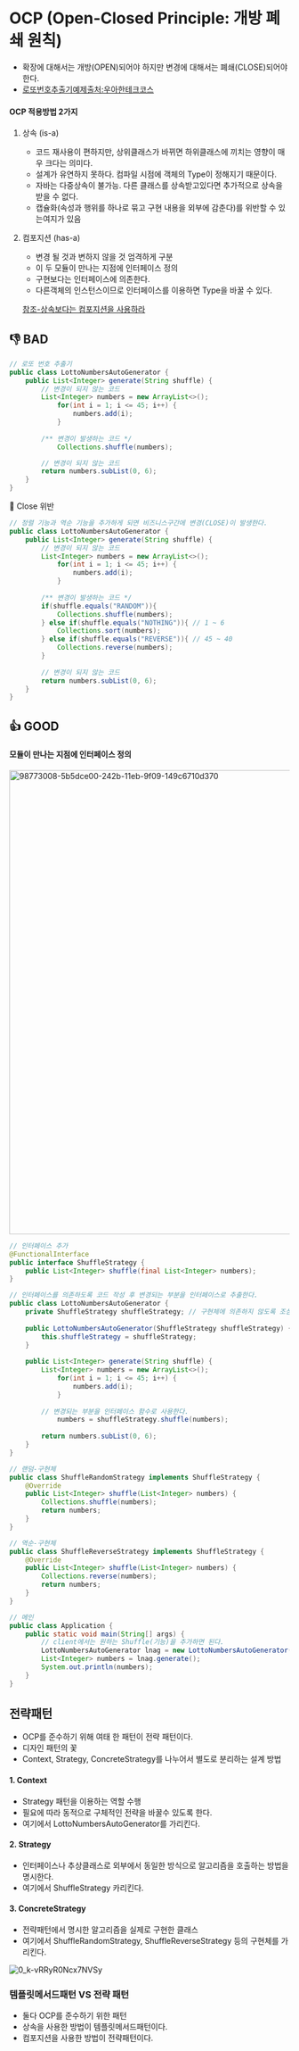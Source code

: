 # OCP (Open-Closed Principle: 개방 폐쇄 원칙) #
- 확장에 대해서는 개방(OPEN)되어야 하지만 변경에 대해서는 폐쇄(CLOSE)되어야 한다.
- [로또번호추출기예제출처:우아한테크코스](https://www.youtube.com/watch?v=90ZDvHl8ROE)

#### OCP 적용방법 2가지 ####
1. 상속 (is-a)
	- 코드 재사용이 편하지만, 상위클래스가 바뀌면 하위클래스에 끼치는 영향이 매우 크다는 의미다.
	- 설계가 유연하지 못하다. 컴파일 시점에 객체의 Type이 정해지기 때문이다.
	- 자바는 다중상속이 불가능. 다른 클래스를 상속받고있다면 추가적으로 상속을 받을 수 없다.
	- 캡슐화(속성과 행위를 하나로 묶고 구현 내용을 외부에 감춘다)를 위반할 수 있는여지가 있음

2. 컴포지션 (has-a)
	- 변경 될 것과 변하지 않을 것 엄격하게 구분
	- 이 두 모듈이 만나는 지점에 인터페이스 정의
	- 구현보다는 인터페이스에 의존한다.
	- 다른객체의 인스턴스이므로 인터페이스를 이용하면 Type을 바꿀 수 있다.

	[참조-상속보다는 컴포지션을 사용하라](https://github.com/orange601/Effective-Java/blob/main/%5Bitem-18%5D%20%EC%83%81%EC%86%8D%EB%B3%B4%EB%8B%A4%EB%8A%94%20%EC%BB%B4%ED%8F%AC%EC%A7%80%EC%85%98%EC%9D%84%20%EC%82%AC%EC%9A%A9%ED%95%98%EB%9D%BC./README.md)

## 👎 BAD ##
````java
// 로또 번호 추출기
public class LottoNumbersAutoGenerator {
	public List<Integer> generate(String shuffle) {
		// 변경이 되지 않는 코드
		List<Integer> numbers = new ArrayList<>();
	    	for(int i = 1; i <= 45; i++) {
	    		numbers.add(i);
	    	}
	    
		/** 변경이 발생하는 코드 */
	    	Collections.shuffle(numbers);

		// 변경이 되지 않는 코드
		return numbers.subList(0, 6);
	}
}
````
:no_entry_sign: Close 위반
````java
// 정렬 기능과 역순 기능을 추가하게 되면 비즈니스구간에 변경(CLOSE)이 발생한다.
public class LottoNumbersAutoGenerator {
	public List<Integer> generate(String shuffle) {
		// 변경이 되지 않는 코드
		List<Integer> numbers = new ArrayList<>();
	    	for(int i = 1; i <= 45; i++) {
	    		numbers.add(i);
	    	}
	  
		/** 변경이 발생하는 코드 */
		if(shuffle.equals("RANDOM")){
			Collections.shuffle(numbers);
		} else if(shuffle.equals("NOTHING")){ // 1 ~ 6
			Collections.sort(numbers);
		} else if(shuffle.equals("REVERSE")){ // 45 ~ 40
			Collections.reverse(numbers);
		}
			
		// 변경이 되지 않는 코드
		return numbers.subList(0, 6);
	}
}
````

## 👍 GOOD ## 

#### 모듈이 만나는 지점에 인터페이스 정의 ####
<img width="832" alt="98773008-5b5dce00-242b-11eb-9f09-149c6710d370" src="https://user-images.githubusercontent.com/24876345/210932368-1eb2116b-9810-4950-bebe-69fdf8cc475e.png">

````java
// 인터페이스 추가
@FunctionalInterface
public interface ShuffleStrategy {
	public List<Integer> shuffle(final List<Integer> numbers);
}
````
````java
// 인터페이스를 의존하도록 코드 작성 후 변경되는 부분을 인터페이스로 추출한다.
public class LottoNumbersAutoGenerator {
	private ShuffleStrategy shuffleStrategy; // 구현체에 의존하지 않도록 조심해야 한다.(DIP)
	
	public LottoNumbersAutoGenerator(ShuffleStrategy shuffleStrategy) {
		this.shuffleStrategy = shuffleStrategy;
	}
	
	public List<Integer> generate(String shuffle) {
		List<Integer> numbers = new ArrayList<>();
	    	for(int i = 1; i <= 45; i++) {
	    		numbers.add(i);
	    	}
		
		// 변경되는 부분을 인터페이스 함수로 사용한다.
	    	numbers = shuffleStrategy.shuffle(numbers);
			
		return numbers.subList(0, 6);
	}
}
````
````java
// 랜덤-구현체
public class ShuffleRandomStrategy implements ShuffleStrategy {
	@Override
	public List<Integer> shuffle(List<Integer> numbers) {
		Collections.shuffle(numbers);
		return numbers;
	}
}
````
````java
// 역순-구현체
public class ShuffleReverseStrategy implements ShuffleStrategy {
	@Override
	public List<Integer> shuffle(List<Integer> numbers) {
		Collections.reverse(numbers);
		return numbers;
	}
}
````
````java
// 메인
public class Application {
	public static void main(String[] args) {
		// client에서는 원하는 Shuffle(기능)을 추가하면 된다.
		LottoNumbersAutoGenerator lnag = new LottoNumbersAutoGenerator(new ShuffleRandomStrategy()); 
		List<Integer> numbers = lnag.generate();
		System.out.println(numbers);
	}
}
````

## 전략패턴 ##
- OCP를 준수하기 위해 여태 한 패턴이 전략 패턴이다.
- 디자인 패턴의 꽃
- Context, Strategy, ConcreteStrategy를 나누어서 별도로 분리하는 설계 방법

#### 1. Context ####
- Strategy 패턴을 이용하는 역할 수행
- 필요에 따라 동적으로 구체적인 전략을 바꿀수 있도록 한다.
- 여기에서 LottoNumbersAutoGenerator를 가리킨다.

#### 2. Strategy ####
- 인터페이스나 추상클래스로 외부에서 동일한 방식으로 알고리즘을 호출하는 방법을 명시한다.
- 여기에서 ShuffleStrategy 카리킨다.

#### 3. ConcreteStrategy ####
- 전략패턴에서 명시한 알고리즘을 실제로 구현한 클래스
- 여기에서 ShuffleRandomStrategy, ShuffleReverseStrategy 등의 구현체를 가리킨다.

![0_k-vRRyR0Ncx7NVSy](https://user-images.githubusercontent.com/24876345/210935137-2178dc58-2ec3-4076-a359-4aadde2383e1.png)


### 템플릿메서드패턴 VS 전략 패턴 ####
- 둘다 OCP를 준수하기 위한 패턴
- 상속을 사용한 방법이 템플릿메서드패턴이다.
- 컴포지션을 사용한 방법이 전략패턴이다.
